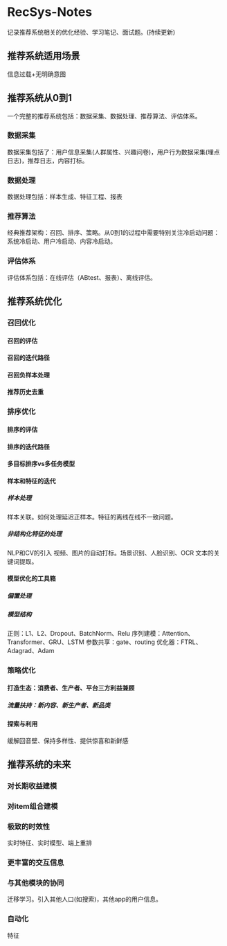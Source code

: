 # RecSys-Notes
记录推荐系统相关的优化经验、学习笔记、面试题。(持续更新)

## 推荐系统适用场景
信息过载+无明确意图

## 推荐系统从0到1
一个完整的推荐系统包括：数据采集、数据处理、推荐算法、评估体系。

### 数据采集
数据采集包括了：用户信息采集(人群属性、兴趣问卷)，用户行为数据采集(埋点日志)，推荐日志，内容打标。

### 数据处理
数据处理包括：样本生成、特征工程、报表

### 推荐算法
经典推荐架构：召回、排序、策略。从0到1的过程中需要特别关注冷启动问题：系统冷启动、用户冷启动、内容冷启动。

### 评估体系
评估体系包括：在线评估（ABtest、报表）、离线评估。

## 推荐系统优化

### 召回优化

#### 召回的评估

#### 召回的迭代路径

#### 召回负样本处理

#### 推荐历史去重

### 排序优化

#### 排序的评估

#### 排序的迭代路径

#### 多目标排序vs多任务模型

#### 样本和特征的迭代

##### 样本处理

样本关联。如何处理延迟正样本。特征的离线在线不一致问题。

##### 非结构化特征的处理
NLP和CV的引入
视频、图片的自动打标。场景识别、人脸识别、OCR
文本的关键词提取。

#### 模型优化的工具箱

##### 偏置处理

##### 模型结构
正则：L1、L2、Dropout、BatchNorm、Relu
序列建模：Attention、Transformer、GRU、LSTM
参数共享：gate、routing
优化器：FTRL、Adagrad、Adam

### 策略优化

#### 打造生态：消费者、生产者、平台三方利益兼顾

##### 流量扶持：新内容、新生产者、新品类

#### 探索与利用
缓解回音壁、保持多样性、提供惊喜和新鲜感



## 推荐系统的未来

### 对长期收益建模

### 对item组合建模

### 极致的时效性
实时特征、实时模型、端上重排

### 更丰富的交互信息

### 与其他模块的协同
迁移学习。引入其他人口(如搜索)，其他app的用户信息。

### 自动化
特征



